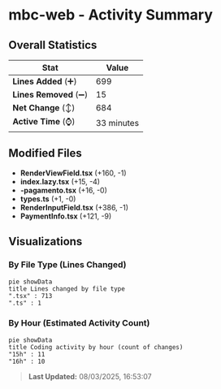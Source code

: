 # mbc-web - Activity Summary 

## Overall Statistics

| Stat                   | Value                                                             |
| ---------------------- | ----------------------------------------------------------------- |
| **Lines Added** (➕)   | 699                                          |
| **Lines Removed** (➖) | 15                                        |
| **Net Change** (↕)    | 684                |
| **Active Time** (⌚)   | 33 minutes |


## Modified Files
- **RenderViewField.tsx** (+160, -1)
- **index.lazy.tsx** (+15, -4)
- **-pagamento.tsx** (+16, -0)
- **types.ts** (+1, -0)
- **RenderInputField.tsx** (+386, -1)
- **PaymentInfo.tsx** (+121, -9)

## Visualizations

### By File Type (Lines Changed)

```mermaid
pie showData
title Lines changed by file type
".tsx" : 713
".ts" : 1
```

### By Hour (Estimated Activity Count)

```mermaid
pie showData
title Coding activity by hour (count of changes)
"15h" : 11
"16h" : 10
```


> **Last Updated:** 08/03/2025, 16:53:07
